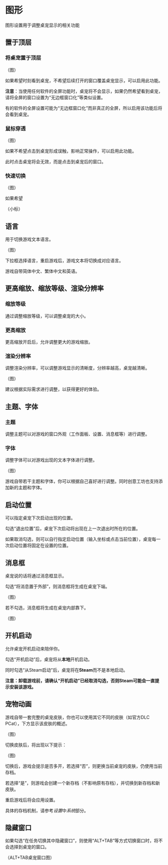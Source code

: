 # 图形

图形设置用于调整桌宠显示的相关功能



## 置于顶层



### 将桌宠置于顶层

（图）

如果希望时刻看到桌宠，不希望后续打开的窗口覆盖桌宠显示，可以启用此功能。

**注意**：当使用任何软件的全屏功能时，桌宠将不会显示，如果仍然希望看到桌宠，请将全屏的窗口设置为“无边框窗口化”等类似设置。

有的软件的全屏设置可能为“无边框窗口化”而非真正的全屏，所以启用该功能后将会看到桌宠。



### 鼠标穿透

（图）

如果不希望点击到桌宠形成误触，影响正常操作，可以启用此功能。

此时点击桌宠将会无效，而是点击到桌宠后的窗口。



### 快速切换

（图）

如果希望

（小标）



## 语言

用于切换游戏文本语言。

（图）

下拉框选择语言，重启游戏后，游戏文本将切换成对应语言。

游戏自带简体中文、繁体中文和英语。



## 更高缩放、缩放等级、渲染分辨率



### 缩放等级

通过调整缩放等级，可以调整桌宠的大小。



### 更高缩放

更高缩放开启后，允许调整更大的游戏缩放。



### 渲染分辨率

调整渲染分辨率，可以调整游戏显示的清晰度，分辨率越高，桌宠越清晰。

（图）



建议根据实际需求进行调整，以获得更好的体验。



## 主题、字体



### 主题

调整主题可以对游戏的窗口外观（工作面板、设置、消息框等）进行调整。



### 字体

调整字体可以对游戏出现的文本字体进行调整。

（图）

游戏自带若干主题和字体，你可以根据自己喜好进行调整。同时创意工坊也支持添加新的主题和字体。



## 启动位置

可以指定桌宠下次启动出现的位置。

勾选“退出位置”后，桌宠下次启动将出现在上一次退出时所在的位置。

如果取消勾选，则可以自行指定启动位置（输入坐标或点击当前位置），桌宠每一次启动位置将固定在设置的位置。



## 消息框

桌宠说的话将通过消息框显示。

勾选“将消息置于外部”，则消息框将生成在桌宠下端。

（图）

若不勾选，消息框将生成在桌宠内部靠下。

（图）



## 开机启动

允许桌宠开机启动来陪伴你。

勾选“开机启动”后，桌宠将从**本地**开机启动。

同时勾选“从Steam启动”后，桌宠将在**Steam**而不是本地启动。

**注意：卸载游戏前，请确认“开机启动”已经取消勾选，否则Steam可能会一直提示安装该游戏。**



## 宠物动画

游戏自带一套完整的桌宠皮肤，你也可以使用其它不同的皮肤（如官方DLC PCat），下方显示该皮肤的概述。

（图）

切换皮肤后，将出现以下提示：

（图)

切换后，游戏会提示是否多开，若选择“否”，则更换当前桌宠的皮肤，仍使用当前存档。

若选择“是”，则游戏会创建一个新存档（不影响原有存档），并切换到新存档和新皮肤。

重启游戏后将会应用设置。

具体的存档机制，请参考*设置*中*系统*部分。



## 隐藏窗口

如果勾选“在任务切换其中隐藏窗口”，则使用“ALT+TAB”等方式切换窗口时，将不会选择到桌宠的窗口。

（ALT+TAB桌宠窗口图）

